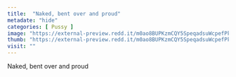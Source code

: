 ```yaml
---
title:  "Naked, bent over and proud"
metadate: "hide"
categories: [ Pussy ]
image: "https://external-preview.redd.it/m0ao8BUPKzmCQY5SpeqadsuWcpefPk1zAG6dhq1eEM8.jpg?auto=webp&s=c5206e5e23d67c3c306936b83c2a96d179a1f0e0"
thumb: "https://external-preview.redd.it/m0ao8BUPKzmCQY5SpeqadsuWcpefPk1zAG6dhq1eEM8.jpg?width=1080&crop=smart&auto=webp&s=9c3f7bbbe0232eda2fd84980173586a83dbe6c2f"
visit: ""
---
```

Naked, bent over and proud
